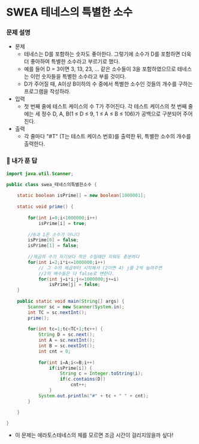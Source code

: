 # SWEA 테네스의 특별한 소수

### 문제 설명

- 문제
  - 테네스는 D를 포함하는 숫자도 좋아한다. 그렇기에 소수가 D를 포함하면 더욱 더 좋아하여 특별한 소수라고 부르기로 했다.
  - 예를 들어 D = 3이면 3, 13, 23, … 같은 소수들이 3을 포함하였으므로 테네스는 이런 숫자들을 특별한 소수라고 부를 것이다.
  - D가 주어질 때, A이상 B이하의 수 중에서 특별한 소수인 것들의 개수를 구하는 프로그램을 작성하라.
- 입력
  - 첫 번째 줄에 테스트 케이스의 수 T가 주어진다. 각 테스트 케이스의 첫 번째 줄에는 세 정수 D, A, B(1 ≤ D ≤ 9, 1 ≤ A ≤ B ≤ 106)가 공백으로 구분되어 주어진다.
- 출력
  - 각 줄마다 "#T" (T는 테스트 케이스 번호)를 출력한 뒤, 특별한 소수의 개수를 출력한다.



### :full_moon_with_face: 내가 푼 답

```java
import java.util.Scanner;

public class swea_테네스의특별한소수 {
	
	static boolean isPrime[] = new boolean[1000001];
	
	static void prime() {
		
		for(int i=0;i<1000000;i++)
			isPrime[i] = true;
        
		//0과 1은 소수가 아니다
		isPrime[0] = false;
		isPrime[1] = false;
		
        //제곱의 수가 자기보다 작은 수일때만 지워도 충분하다
		for(int i=2;i*i<=1000000;i++)
            // 그 수의 제곱부터 시작해서 (2이면 4) j를 2씩 늘려주면
            //2의 배수들은 다 false로 변한다.
			for(int j=i*i;j<=1000000;j+=i)
				isPrime[j] = false;
	}
	
	public static void main(String[] args) {
		Scanner sc = new Scanner(System.in);
		int TC = sc.nextInt();
		prime();
		
		for(int tc=1;tc<TC+1;tc++) {
			String D = sc.next();
			int A = sc.nextInt();
			int B = sc.nextInt();
			int cnt = 0;
			
			for(int i=A;i<=B;i++)
				if(isPrime[i]) {
					String c = Integer.toString(i);
					if(c.contains(D))
						cnt++;
				}
			System.out.println("#" + tc + " " + cnt);
		}

	}

}
```

- 이 문제는 에라토스테네스의 체를 모르면 조금 시간이 걸리지않을까 싶다! 

